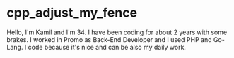 # cpp_adjust_my_fence

Hello, I'm Kamil and I'm 34. I have been coding for about 2 years with some brakes. I worked in Promo as Back-End Developer and I used PHP and Go-Lang. I code because it's nice and can be also my daily work. 